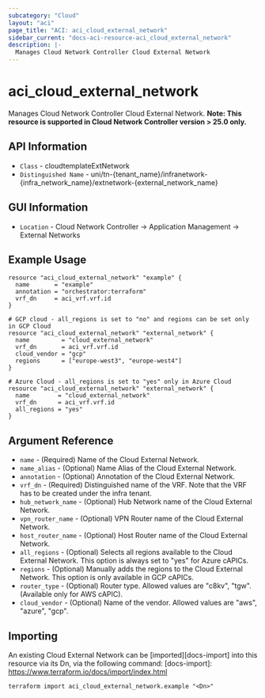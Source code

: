 ```yaml
---
subcategory: "Cloud"
layout: "aci"
page_title: "ACI: aci_cloud_external_network"
sidebar_current: "docs-aci-resource-aci_cloud_external_network"
description: |-
  Manages Cloud Network Controller Cloud External Network
---
```


# aci_cloud_external_network #

Manages Cloud Network Controller Cloud External Network.
<b>Note: This resource is supported in Cloud Network Controller version > 25.0 only.</b>

## API Information ##

* `Class` - cloudtemplateExtNetwork
* `Distinguished Name` - uni/tn-{tenant_name}/infranetwork-{infra_network_name}/extnetwork-{external_network_name}

## GUI Information ##

* `Location` - Cloud Network Controller -> Application Management -> External Networks


## Example Usage ##

```hcl
resource "aci_cloud_external_network" "example" {
  name       = "example"
  annotation = "orchestrator:terraform"
  vrf_dn     = aci_vrf.vrf.id
}

# GCP cloud - all_regions is set to "no" and regions can be set only in GCP Cloud
resource "aci_cloud_external_network" "external_network" {
  name         = "cloud_external_network"
  vrf_dn       = aci_vrf.vrf.id
  cloud_vendor = "gcp"
  regions      = ["europe-west3", "europe-west4"]
}

# Azure Cloud - all_regions is set to "yes" only in Azure Cloud
resource "aci_cloud_external_network" "external_network" {
  name        = "cloud_external_network"
  vrf_dn      = aci_vrf.vrf.id
  all_regions = "yes"
}
```

## Argument Reference ##

* `name` - (Required) Name of the Cloud External Network.
* `name_alias` - (Optional) Name Alias of the Cloud External Network.
* `annotation` - (Optional) Annotation of the Cloud External Network.
* `vrf_dn` - (Required) Distinguished name of the VRF. Note that the VRF has to be created under the infra tenant.
* `hub_network_name` - (Optional) Hub Network name of the Cloud External Network.
* `vpn_router_name` - (Optional) VPN Router name of the Cloud External Network. 
* `host_router_name` - (Optional) Host Router name of the Cloud External Network.
* `all_regions` - (Optional) Selects all regions available to the Cloud External Network. This option is always set to "yes" for Azure cAPICs.
* `regions` - (Optional) Manually adds the regions to the Cloud External Network. This option is only available in GCP cAPICs.
* `router_type` - (Optional) Router type. Allowed values are "c8kv", "tgw". (Available only for AWS cAPIC).
* `cloud_vendor` - (Optional) Name of the vendor. Allowed values are "aws", "azure", "gcp".



## Importing ##

An existing Cloud External Network can be [imported][docs-import] into this resource via its Dn, via the following command:
[docs-import]: https://www.terraform.io/docs/import/index.html


```
terraform import aci_cloud_external_network.example "<Dn>"
```